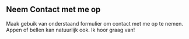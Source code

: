 ## Neem Contact met me op

Maak gebuik van onderstaand formulier om contact met me op te nemen.  
Appen of bellen kan natuurlijk ook. Ik hoor graag van!